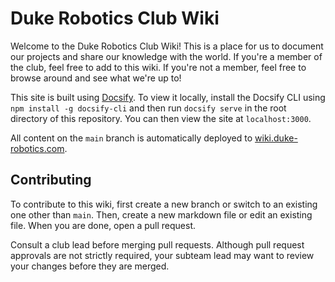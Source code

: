 # Duke Robotics Club Wiki

Welcome to the Duke Robotics Club Wiki! This is a place for us to document our projects and share our knowledge with the world. If you're a member of the club, feel free to add to this wiki. If you're not a member, feel free to browse around and see what we're up to!

This site is built using [Docsify](https://docsify.js.org/#/). To view it locally, install the Docsify CLI using `npm install -g docsify-cli` and then run `docsify serve` in the root directory of this repository. You can then view the site at `localhost:3000`.

All content on the `main` branch is automatically deployed to [wiki.duke-robotics.com](https://wiki.duke-robotics.com).

## Contributing

To contribute to this wiki, first create a new branch or switch to an existing one other than `main`. Then, create a new markdown file or edit an existing file. When you are done, open a pull request.

Consult a club lead before merging pull requests. Although pull request approvals are not strictly required, your subteam lead may want to review your changes before they are merged.
